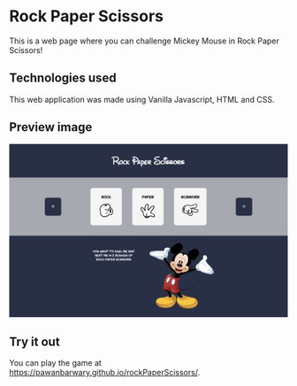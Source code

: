 # Rock Paper Scissors

This is a web page where you can challenge Mickey Mouse in Rock Paper Scissors! 

## Technologies used

This web application was made using Vanilla Javascript, HTML and CSS. 

## Preview image
![A preview of the page](./images/preview-webpage.png)

## Try it out

You can play the game at https://pawanbarwary.github.io/rockPaperScissors/.
